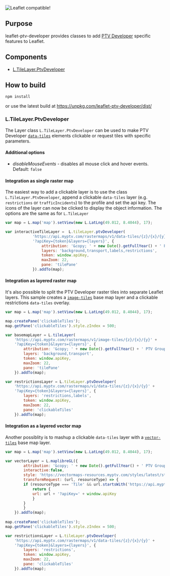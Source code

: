 ![Leaflet compatible!](https://img.shields.io/badge/Leaflet-1.x-blue.svg?style=flat)

## Purpose

leaflet-ptv-developer provides classes to add [PTV Developer](https://developer.myptv.com/) specific features to Leaflet.

## Components

* [L.TileLayer.PtvDeveloper](#tilelayerptvdeveloper)

## How to build

```npm install``` 

or use the latest build at https://unpkg.com/leaflet-ptv-developer/dist/

<a name="tilelayerptvdeveloper"></a>
### L.TileLayer.PtvDeveloper

The Layer class `L.TileLayer.PtvDeveloper` can be used to make PTV Developer [`data-tiles`](https://developer.myptv.com/Documentation/Raster%20Maps%20API/Code%20Samples/Data%20Tiles.htm) elements clickable or request tiles with specific parameters.

#### Additional options

* *disableMouseEvents* - disables all mouse click and hover events. Default: ```false```


#### Integration as single raster map

The easiest way to add a clickable layer is to use the class `L.TileLayer.PtvDeveloper`, append a clickable `data-tiles` layer (e.g. `restrictions` or `trafficIncidents`) to the profile and set the api key. The icons of the layer can now be clicked to display the object information. The options are the same as for `L.TileLayer`

```javascript
var map = L.map('map').setView(new L.LatLng(49.012, 8.4044), 17);

var interactiveTileLayer =  L.tileLayer.ptvDeveloper(
            'https://api.myptv.com/rastermaps/v1/data-tiles/{z}/{x}/{y}' +
            '?apiKey={token}&layers={layers}', {
                attribution: '&copy; ' + new Date().getFullYear() + ' PTV Group, HERE',
                layers: 'background,transport,labels,restrictions',
                token: window.apiKey,
                maxZoom: 22,
                pane: 'tilePane'
            }).addTo(map);

```

#### Integration as layered raster map

It's also possible to split the PTV Developer raster tiles into separate Leaflet layers. This sample creates a [`image-tiles`](https://developer.myptv.com/Documentation/Raster%20Maps%20API/Code%20Samples/Image%20Tiles.htm) base map layer and a clickable restrictions `data-tiles` overlay.

```javascript
var map = L.map('map').setView(new L.LatLng(49.012, 8.4044), 17);

map.createPane('clickableTiles');
map.getPane('clickableTiles').style.zIndex = 500;

var basemapLayer = L.tileLayer(
    'https://api.myptv.com/rastermaps/v1/image-tiles/{z}/{x}/{y}' +
    '?apiKey={token}&layers={layers}', {
        attribution: '&copy; ' + new Date().getFullYear() + ' PTV Group, HERE',
        layers: 'background,transport',
        token: window.apiKey,
        maxZoom: 22,
        pane: 'tilePane'
    }).addTo(map);

var restrictionsLayer = L.tileLayer.ptvDeveloper(
    'https://api.myptv.com/rastermaps/v1/data-tiles/{z}/{x}/{y}' +
    '?apiKey={token}&layers={layers}', {
        layers: 'restrictions,labels',
        token: window.apiKey,
        maxZoom: 22,
        pane: 'clickableTiles'
    }).addTo(map);

```

####  Integration as a layered vector map

Another possiblity is to mashup a clickable `data-tiles` layer with a [`vector-tiles`](https://developer.myptv.com/Documentation/Vector%20Maps%20API/QuickStart.htm) base map layer. 

```javascript
var map = L.map('map').setView(new L.LatLng(49.012, 8.4044), 17);

var vectorLayer = L.maplibreGL({
        attribution: '&copy; ' + new Date().getFullYear() + ' PTV Group, HERE',
        interactive:false,
        style: 'https://vectormaps-resources.myptv.com/styles/latest/standard.json',
        transformRequest: (url, resourceType) => {
        if (resourceType === 'Tile' && url.startsWith('https://api.myptv.com')) {
            return {
            url: url + '?apiKey=' + window.apiKey
            }
        }
        }
    }).addTo(map);
    
map.createPane('clickableTiles');
map.getPane('clickableTiles').style.zIndex = 500;

var restrictionsLayer = L.tileLayer.ptvDeveloper(
    'https://api.myptv.com/rastermaps/v1/data-tiles/{z}/{x}/{y}' +
    '?apiKey={token}&layers={layers}', {
        layers: 'restrictions',
        token: window.apiKey,
        maxZoom: 22,
        pane: 'clickableTiles'
    }).addTo(map);

```

